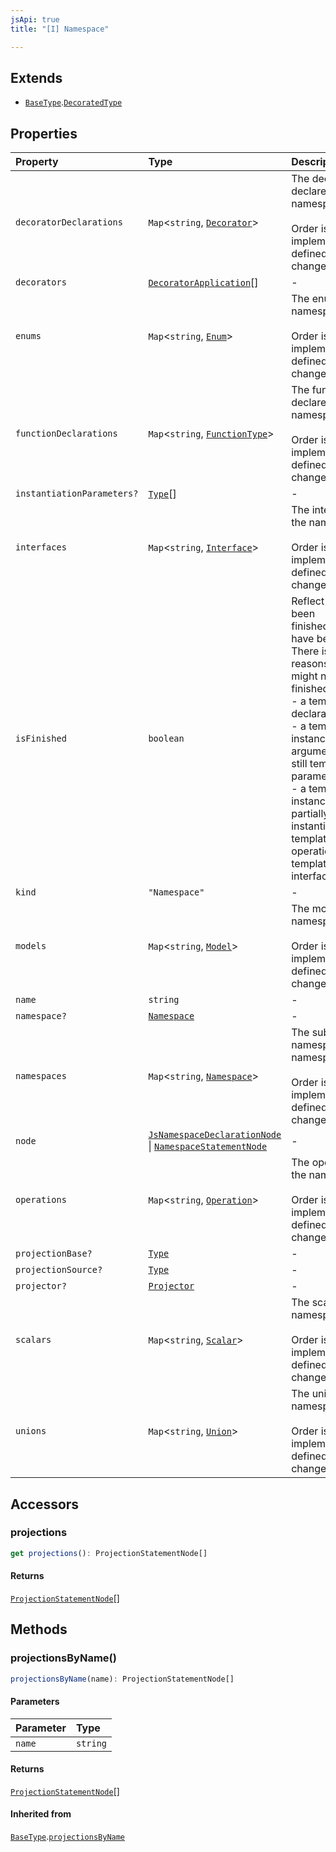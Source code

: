 ```yaml
---
jsApi: true
title: "[I] Namespace"

---
```

## Extends

- [`BaseType`](BaseType.md).[`DecoratedType`](DecoratedType.md)

## Properties

| Property | Type | Description | Overrides | Inherited from |
| :------ | :------ | :------ | :------ | :------ |
| `decoratorDeclarations` | `Map`<`string`, [`Decorator`](Decorator.md)\> | The decorators declared in the namespace.<br /><br />Order is implementation-defined and may change. | - | - |
| `decorators` | [`DecoratorApplication`](DecoratorApplication.md)[] | - | [`DecoratedType`](DecoratedType.md).`decorators` | [`DecoratedType`](DecoratedType.md).`decorators` |
| `enums` | `Map`<`string`, [`Enum`](Enum.md)\> | The enums in the namespace.<br /><br />Order is implementation-defined and may change. | - | - |
| `functionDeclarations` | `Map`<`string`, [`FunctionType`](FunctionType.md)\> | The functions declared in the namespace.<br /><br />Order is implementation-defined and may change. | - | - |
| `instantiationParameters?` | [`Type`](../type-aliases/Type.md)[] | - | [`BaseType`](BaseType.md).`instantiationParameters` | [`BaseType`](BaseType.md).`instantiationParameters` |
| `interfaces` | `Map`<`string`, [`Interface`](Interface.md)\> | The interfaces in the namespace.<br /><br />Order is implementation-defined and may change. | - | - |
| `isFinished` | `boolean` | Reflect if a type has been finished(Decorators have been called).<br />There is multiple reasons a type might not be finished:<br />- a template declaration will not<br />- a template instance that argument that are still template parameters<br />- a template instance that is only partially instantiated(like a templated operation inside a templated interface) | [`BaseType`](BaseType.md).`isFinished` | [`BaseType`](BaseType.md).`isFinished` |
| `kind` | `"Namespace"` | - | [`BaseType`](BaseType.md).`kind` | [`BaseType`](BaseType.md).`kind` |
| `models` | `Map`<`string`, [`Model`](Model.md)\> | The models in the namespace.<br /><br />Order is implementation-defined and may change. | - | - |
| `name` | `string` | - | - | - |
| `namespace?` | [`Namespace`](Namespace.md) | - | - | - |
| `namespaces` | `Map`<`string`, [`Namespace`](Namespace.md)\> | The sub-namespaces in the namespace.<br /><br />Order is implementation-defined and may change. | - | - |
| `node` | [`JsNamespaceDeclarationNode`](JsNamespaceDeclarationNode.md) \| [`NamespaceStatementNode`](NamespaceStatementNode.md) | - | [`BaseType`](BaseType.md).`node` | [`BaseType`](BaseType.md).`node` |
| `operations` | `Map`<`string`, [`Operation`](Operation.md)\> | The operations in the namespace.<br /><br />Order is implementation-defined and may change. | - | - |
| `projectionBase?` | [`Type`](../type-aliases/Type.md) | - | [`BaseType`](BaseType.md).`projectionBase` | [`BaseType`](BaseType.md).`projectionBase` |
| `projectionSource?` | [`Type`](../type-aliases/Type.md) | - | [`BaseType`](BaseType.md).`projectionSource` | [`BaseType`](BaseType.md).`projectionSource` |
| `projector?` | [`Projector`](Projector.md) | - | [`BaseType`](BaseType.md).`projector` | [`BaseType`](BaseType.md).`projector` |
| `scalars` | `Map`<`string`, [`Scalar`](Scalar.md)\> | The scalars in the namespace.<br /><br />Order is implementation-defined and may change. | - | - |
| `unions` | `Map`<`string`, [`Union`](Union.md)\> | The unions in the namespace.<br /><br />Order is implementation-defined and may change. | - | - |

## Accessors

### projections

```ts
get projections(): ProjectionStatementNode[]
```

#### Returns

[`ProjectionStatementNode`](ProjectionStatementNode.md)[]

## Methods

### projectionsByName()

```ts
projectionsByName(name): ProjectionStatementNode[]
```

#### Parameters

| Parameter | Type |
| :------ | :------ |
| `name` | `string` |

#### Returns

[`ProjectionStatementNode`](ProjectionStatementNode.md)[]

#### Inherited from

[`BaseType`](BaseType.md).[`projectionsByName`](BaseType.md#projectionsbyname)
